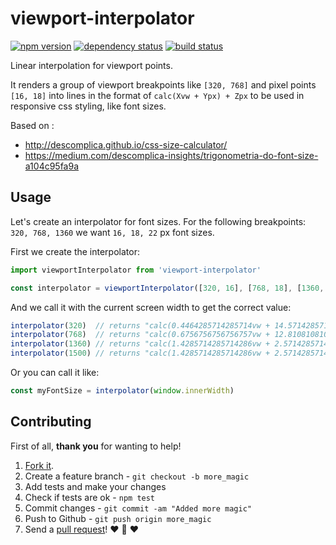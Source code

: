 # viewport-interpolator
[![npm version](https://img.shields.io/npm/v/viewport-interpolator.svg?style=flat-square)](https://www.npmjs.com/package/viewport-interpolator)
[![dependency status](https://img.shields.io/david/team-magneto/viewport-interpolator.svg?style=flat-square)](https://david-dm.org/team-magneto/viewport-interpolator)
[![build status](https://img.shields.io/travis/team-magneto/viewport-interpolator.svg?style=flat-square)](https://travis-ci.org/team-magneto/viewport-interpolator)

Linear interpolation for viewport points.

It renders a group of viewport breakpoints like `[320, 768]` and pixel points `[16, 18]` into lines
in the format of `calc(Xvw + Ypx) + Zpx` to be used in responsive css styling, like font sizes.

Based on :
- http://descomplica.github.io/css-size-calculator/
- https://medium.com/descomplica-insights/trigonometria-do-font-size-a104c95fa9a

## Usage

Let's create an interpolator for font sizes. For the following breakpoints: `320, 768, 1360` we want
`16, 18, 22` px font sizes.

First we create the interpolator:

```js
import viewportInterpolator from 'viewport-interpolator'

const interpolator = viewportInterpolator([320, 16], [768, 18], [1360, 22])
```

And we call it with the current screen width to get the correct value:

```js
interpolator(320)  // returns "calc(0.4464285714285714vw + 14.571428571428571px)" i.e. 16px on 320px screen width
interpolator(768)  // returns "calc(0.6756756756756757vw + 12.81081081081081px)"  i.e. 18px on 768px screen width
interpolator(1360) // returns "calc(1.4285714285714286vw + 2.5714285714285716px)" i.e. 22px on 1360px screen width
interpolator(1500) // returns "calc(1.4285714285714286vw + 2.5714285714285716px)" i.e. 24px on 1500px screen width
```

Or you can call it like:

```js
const myFontSize = interpolator(window.innerWidth)
```

## Contributing

First of all, **thank you** for wanting to help!

1. [Fork it](https://help.github.com/articles/fork-a-repo).
2. Create a feature branch - `git checkout -b more_magic`
3. Add tests and make your changes
4. Check if tests are ok - `npm test`
5. Commit changes - `git commit -am "Added more magic"`
6. Push to Github - `git push origin more_magic`
7. Send a [pull request](https://help.github.com/articles/using-pull-requests)! :heart: :sparkling_heart: :heart:
